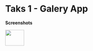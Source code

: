 # Taks 1 - Galery App


**Screenshots**

<img src="![WhatsApp Image 2020-08-21 at 01 23 09 (1)](https://user-images.githubusercontent.com/36292743/90870282-3a1aa380-e34e-11ea-947d-15498a0e4cf7.jpeg)
" width="60" height="50"> 

